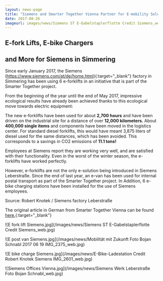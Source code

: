 ```yaml
---
layout: news-page
title: "Siemens and Smarter Together Vienna Partner for E-mobility Solutions"
date: 2017-08-26
imageurl: images/news/Siemens ST E-Gabelstaplerflotte Credit Siemens_web.jpg
---
```


<div class="multiline">
<h2><span class="ornament-news">E-fork Lifts, E-bike Chargers</span></h2>
<h2><span class="ornament-news">and More for Siemens in Simmering</span></h2>
</div>

Since early January 2017, the Siemens (https://www.siemens.com/at/de/home.html){:target="_blank"} factory in Simmering has been using 6 e-forklifts in an initiative that is part of the Smarter Together project.

From the beginning of the year until the end of May 2017, impressive ecological results have already been achieved thanks to this ecological move towards electric equipment:

The new e-forklifts have been used for about **2,700 hours** and have been driven on the industrial site for a distance of over **12,000 kilometers.** About **400,000 single items** and components have been moved in the logistics center. For standard diesel forklifts, this would have meant 3,875 liters of diesel used for the same distances, which has been avoided. This corresponds to a savings in CO2 emissions of **11.1 tons!**

Employees at Siemens report they are working very well, and are satisfied with their functionality. Even in the worst of the winter season, the e-forklifts have worked perfectly.

However, e-forklifts are not the only e-solution being introduced in Siemens Leberstraße. Since the end of last year, an e-van has been used for internal postal transport as part of the Smarter Together project. In Addition, 6 e-bike charging stations have been installed for the use of Siemens employees.

Source: Robert Knotek / Siemens factory Leberstraße

The original article in German from Smarter Together Vienna can be found [here.](http://www.smartertogether.at/e-gabelstapler-bei-siemens/){:target="_blank"}

![E fork lift Siemens.jpg](/images/news/Siemens ST E-Gabelstaplerflotte Credit Siemens_web.jpg)

![E post van Siemens.jpg](/images/news/Mobilität mit Zukunft Foto Bojan Schnabl 2017 06 19 IMG_2375_web.jpg)

![E bike charge Siemens.jpg](/images/news/E-Bike-Ladestation Credit Robert Knotek Siemens IMG_2601_web.jpg)

![Siemens Offices Vienna.jpg](/images/news/Siemens Werk Leberstraße Foto Bojan Schnabl_web.jpg)
